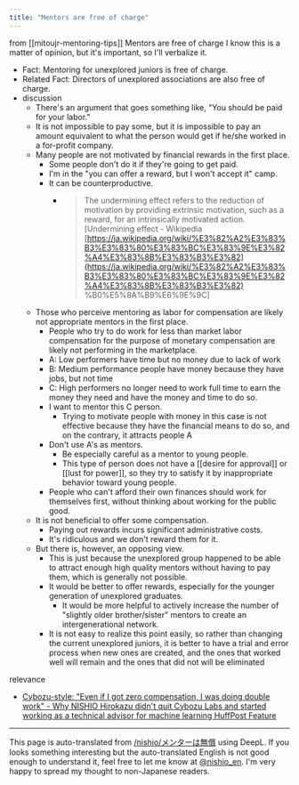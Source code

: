 ```yaml
---
title: "Mentors are free of charge"
---
```


from [[mitoujr-mentoring-tips]]
Mentors are free of charge
I know this is a matter of opinion, but it's important, so I'll verbalize it.
- Fact: Mentoring for unexplored juniors is free of charge.
- Related Fact: Directors of unexplored associations are also free of charge.
- discussion
    - There's an argument that goes something like, "You should be paid for your labor."
    - It is not impossible to pay some, but it is impossible to pay an amount equivalent to what the person would get if he/she worked in a for-profit company.
    - Many people are not motivated by financial rewards in the first place.
        - Some people don't do it if they're going to get paid.
        - I'm in the "you can offer a reward, but I won't accept it" camp.
        - It can be counterproductive.
            - > The undermining effect refers to the reduction of motivation by providing extrinsic motivation, such as a reward, for an intrinsically motivated action. [Undermining effect - Wikipedia [https://ja.wikipedia.org/wiki/%E3%82%A2%E3%83%B3%E3%83%80%E3%83%BC%E3%83%9E%E3%82%A4%E3%83%8B%E3%83%B3%E3%82](https://ja.wikipedia.org/wiki/%E3%82%A2%E3%83%B3%E3%83%80%E3%83%BC%E3%83%9E%E3%82%A4%E3%83%8B%E3%83%B3%E3%82) %B0%E5%8A%B9%E6%9E%9C]
    - Those who perceive mentoring as labor for compensation are likely not appropriate mentors in the first place.
        - People who try to do work for less than market labor compensation for the purpose of monetary compensation are likely not performing in the marketplace.
        - A: Low performers have time but no money due to lack of work
        - B: Medium performance people have money because they have jobs, but not time
        - C: High performers no longer need to work full time to earn the money they need and have the money and time to do so.
        - I want to mentor this C person.
            - Trying to motivate people with money in this case is not effective because they have the financial means to do so, and on the contrary, it attracts people A
        - Don't use A's as mentors.
            - Be especially careful as a mentor to young people.
            - This type of person does not have a [[desire for approval]] or [[lust for power]], so they try to satisfy it by inappropriate behavior toward young people.
        - People who can't afford their own finances should work for themselves first, without thinking about working for the public good.
    - It is not beneficial to offer some compensation.
        - Paying out rewards incurs significant administrative costs.
        - It's ridiculous and we don't reward them for it.
    - But there is, however, an opposing view.
        - This is just because the unexplored group happened to be able to attract enough high quality mentors without having to pay them, which is generally not possible.
        - It would be better to offer rewards, especially for the younger generation of unexplored graduates.
            - It would be more helpful to actively increase the number of "slightly older brother/sister" mentors to create an intergenerational network.
        - It is not easy to realize this point easily, so rather than changing the current unexplored juniors, it is better to have a trial and error process when new ones are created, and the ones that worked well will remain and the ones that did not will be eliminated

relevance
- [Cybozu-style: "Even if I got zero compensation, I was doing double work" - Why NISHIO Hirokazu didn't quit Cybozu Labs and started working as a technical advisor for machine learning HuffPost Feature](https://www.huffingtonpost.jp/cybozu/career-double-learning_a_23308049/)

---
This page is auto-translated from [/nishio/メンターは無償](https://scrapbox.io/nishio/メンターは無償) using DeepL. If you looks something interesting but the auto-translated English is not good enough to understand it, feel free to let me know at [@nishio_en](https://twitter.com/nishio_en). I'm very happy to spread my thought to non-Japanese readers.